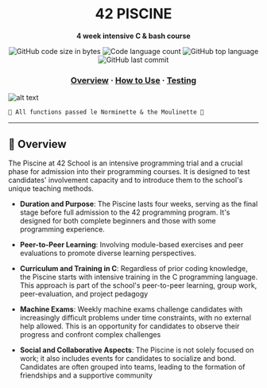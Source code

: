 <h1 align="center">
	42 PISCINE
</h1>

<p align="center">
	<b>4 week intensive C & bash course</b><br>
</p>

<p align="center">
	<img alt="GitHub code size in bytes" src="https://img.shields.io/github/languages/code-size/romanmikh/42?color=yellow" />
	<img alt="Code language count" src="https://img.shields.io/github/languages/count/romanmikh/42?color=yellow" />
	<img alt="GitHub top language" src="https://img.shields.io/github/languages/top/romanmikh/42?color=yellow" />
	<img alt="GitHub last commit" src="https://img.shields.io/github/last-commit/romanmikh/42?color=yellow" />
</p>

<h3 align="center">
	<a href="#Overview">Overview</a>
	<span> · </span>
	<a href="#How-to-Use">How to Use</a>
	<span> · </span>
	<a href="#Testing">Testing</a>
</h3>

![alt text](https://42london.com/wp-content/uploads/2022/09/42-London_Locations_2022.png)

	🌟 All functions passed le Norminette & the Moulinette 🌟
---
<a name="Overview"></a>
## 🧭 Overview

The Piscine at 42 School is an intensive programming trial and a crucial phase for admission into their programming courses. It is designed to test candidates' involvement capacity and to introduce them to the school's unique teaching methods. 

- **Duration and Purpose**: The Piscine lasts four weeks, serving as the final stage before full admission to the 42 programming program. It's designed for both complete beginners and those with some programming experience. 

- **Peer-to-Peer Learning**: Involving module-based exercises and peer evaluations to promote diverse learning perspectives.

- **Curriculum and Training in C**: Regardless of prior coding knowledge, the Piscine starts with intensive training in the C programming language. This approach is part of the school's peer-to-peer learning, group work, peer-evaluation, and project pedagogy

- **Machine Exams**: Weekly machine exams challenge candidates with increasingly difficult problems under time constraints, with no external help allowed. This is an opportunity for candidates to observe their progress and confront complex challenges

- **Social and Collaborative Aspects**: The Piscine is not solely focused on work; it also includes events for candidates to socialize and bond. Candidates are often grouped into teams, leading to the formation of friendships and a supportive community